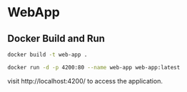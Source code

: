 # WebApp

## Docker Build and Run
``` bash
docker build -t web-app .
```
``` bash
docker run -d -p 4200:80 --name web-app web-app:latest
```
visit http://localhost:4200/ to access the application.
